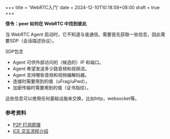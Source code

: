 +++
title = 'WebRTC入门'
date = 2024-12-10T10:18:59+08:00
draft = true
+++

**信令：peer 如何在 WebRTC 中找到彼此**

当 WebRTC Agent 启动时，它不知道与谁通信。需要首先获取一些信息，因此需要SDP（会话描述协议）。

SDP包含

* Agent 可供外部访问的（候选的）IP 和端口。
* Agent 希望发送多少路音频和视频流。
* Agent 支持哪些音频和视频编解码器。
* 连接时需要用到的值（uFrag/uPwd）。
* 加密传输时需要用到的值（证书指纹）。

这些信息可以使用任何基础设施来交换，比如http，websocket等。


### 参考资料

* [P2P 打洞原理](https://webrtc.mthli.com/basic/p2p-hole-punching/)
* [ICE 交互流程介绍](https://webrtc.mthli.com/basic/ice-stun-turn/)